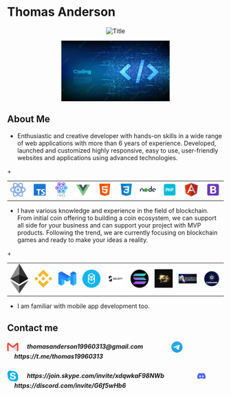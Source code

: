 # Thomas Anderson

<div align="center">
  <img src="https://readme-typing-svg.herokuapp.com?font=Architects+Daughter&color=%2338C2FF&size=50&center=true&vCenter=true&height=60&width=1000&lines=Welcome+to+development+world+!" alt="Title"></img>
</div>

<p align="center">
	<img align="center" src="https://github.com/thomas-anderson-0313/thomas-anderson-0313/blob/main/header3.jpg?raw=true" style="width: 50%" />
</p>

## About Me

- Enthusiastic and creative developer with hands-on skills in a wide range of web applications with more than 6 years of experience.
Developed, launched and customized highly responsive, easy to use, user-friendly websites and applications using advanced technologies.

<table>
  <tr>
    <td><img src="https://github.com/thomas-anderson-0313/thomas-anderson-0313/blob/main/react.png" width="200"></td>
    <td><img src="https://github.com/thomas-anderson-0313/thomas-anderson-0313/blob/main/typescript.png" width="200"></td>
    <td><img src="https://github.com/thomas-anderson-0313/thomas-anderson-0313/blob/main/next.png" width="200"></td>
    <td><img src="https://github.com/thomas-anderson-0313/thomas-anderson-0313/blob/main/vue.png" width="200"></td>
    <td><img src="https://github.com/thomas-anderson-0313/thomas-anderson-0313/blob/main/html.png" width="200"></td>
    <td><img src="https://github.com/thomas-anderson-0313/thomas-anderson-0313/blob/main/css.png" width="200"></td>
    <td><img src="https://github.com/thomas-anderson-0313/thomas-anderson-0313/blob/main/node.png" width="200"></td>
    +<td><img src="https://github.com/thomas-anderson-0313/thomas-anderson-0313/blob/main/php.png" width="200"></td>
    <td><img src="https://github.com/thomas-anderson-0313/thomas-anderson-0313/blob/main/angular.png" width="200"></td>
    <td><img src="https://github.com/thomas-anderson-0313/thomas-anderson-0313/blob/main/bootstrap.png" width="200"></td>
  </tr>
</table>

- I have various knowledge and experience in the field of blockchain.
From initial coin offering to building a coin ecosystem, we can support all side for your business and can support your project with MVP products.
Following the trend, we are currently focusing on blockchain games and ready to make your ideas a reality.

<table>
  <tr>
    <td><img src="https://github.com/thomas-anderson-0313/thomas-anderson-0313/blob/main/ethereum.png" width="200"></td>
    <td><img src="https://github.com/thomas-anderson-0313/thomas-anderson-0313/blob/main/bsc.png" width="200"></td>
    <td><img src="https://github.com/thomas-anderson-0313/thomas-anderson-0313/blob/main/matic.png" width="200"></td>
    <td><img src="https://github.com/thomas-anderson-0313/thomas-anderson-0313/blob/main/fantom.png" width="200"></td>
    <td><img src="https://github.com/thomas-anderson-0313/thomas-anderson-0313/blob/main/solidity.png" width="200"></td>
    <td><img src="https://github.com/thomas-anderson-0313/thomas-anderson-0313/blob/main/solana.png" width="200"></td>
    <td><img src="https://github.com/thomas-anderson-0313/thomas-anderson-0313/blob/main/nft.jpg" width="200"></td>
    +<td><img src="https://github.com/thomas-anderson-0313/thomas-anderson-0313/blob/main/p2e.jpg" width="200"></td>
    <td><img src="https://github.com/thomas-anderson-0313/thomas-anderson-0313/blob/main/cardano.png" width="200"></td>
  </tr>
</table>

-  I am familiar with mobile app development too.

## Contact me

<div>
	<h5>
		<img align="center" alt="Silence | Gmail" width="26px" src="https://github.com/thomas-anderson-0313/thomas-anderson-0313/blob/main/Gmail.svg" />
	  		&nbsp;&nbsp;&nbsp;&nbsp;&nbsp;thomasanderson19960313@gmail.com
	  		&nbsp;&nbsp;&nbsp;&nbsp;&nbsp;&nbsp;&nbsp;&nbsp;&nbsp;&nbsp;&nbsp;&nbsp;&nbsp;&nbsp;&nbsp;&nbsp;&nbsp;&nbsp;
		<img align="center" alt="Silence | Telegram" width="26px" src="https://github.com/thomas-anderson-0313/thomas-anderson-0313/blob/main/Telegram.png" />
			&nbsp;&nbsp;&nbsp;&nbsp;&nbsp;https://t.me/thomas19960313
	</h5>
	<h5>
		<img align="center" alt="Silence | Skype" width="26px" src="https://github.com/thomas-anderson-0313/thomas-anderson-0313/blob/main/Skype.png" />
			&nbsp;&nbsp;&nbsp;&nbsp;&nbsp;https://join.skype.com/invite/xdqwkaF98NWb
			&nbsp;&nbsp;&nbsp;&nbsp;&nbsp;&nbsp;&nbsp;&nbsp;&nbsp;&nbsp;&nbsp;&nbsp;&nbsp;&nbsp;&nbsp;&nbsp;&nbsp;&nbsp;&nbsp;&nbsp;
		<img align="center" alt="Silence | Discord" width="28px" src="https://github.com/thomas-anderson-0313/thomas-anderson-0313/blob/main/discord.png" />
			&nbsp;&nbsp;&nbsp;&nbsp;&nbsp;https://discord.com/invite/G6f5wHb6
	</h5>
<div>
	
